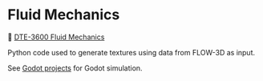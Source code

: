 # Fluid Mechanics
📖 [DTE-3600 Fluid Mechanics](https://en.uit.no/education/courses/course?p_document_id=765885&ar=2022&semester=H)

Python code used to generate textures using data from FLOW-3D as input.

See [Godot projects](https://github.com/kribw/godot-projects/tree/main/fluid_mechanics) for Godot simulation.